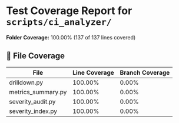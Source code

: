 # Test Coverage Report for `scripts/ci_analyzer/`

**Folder Coverage:** 100.00% (137 of 137 lines covered)

## 📄 File Coverage
| File | Line Coverage | Branch Coverage |
| ---- | ------------- | ---------------- |
| drilldown.py | 100.00% | 0.00% |
| metrics_summary.py | 100.00% | 0.00% |
| severity_audit.py | 100.00% | 0.00% |
| severity_index.py | 100.00% | 0.00% |